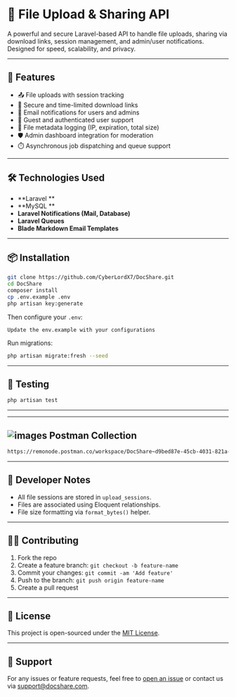 # 📁 File Upload & Sharing API

A powerful and secure Laravel-based API to handle file uploads, sharing via download links, session management, and admin/user notifications. Designed for speed, scalability, and privacy.

---

## 🚀 Features

- 📤 File uploads with session tracking  
- 🔐 Secure and time-limited download links  
- 📩 Email notifications for users and admins  
- 👥 Guest and authenticated user support  
- 🧾 File metadata logging (IP, expiration, total size)  
- 🛡️ Admin dashboard integration for moderation  
- ⏱️ Asynchronous job dispatching and queue support  

---

## 🛠️ Technologies Used

- **Laravel **
- **MySQL **
- **Laravel Notifications (Mail, Database)**
- **Laravel Queues**
- **Blade Markdown Email Templates**

---

## 📦 Installation

```bash
git clone https://github.com/CyberLordX7/DocShare.git
cd DocShare
composer install
cp .env.example .env
php artisan key:generate
```

Then configure your `.env`:

```dotenv
Update the env.example with your configurations

```

Run migrations:

```bash
php artisan migrate:fresh --seed
```


---

## 🧪 Testing

```bash
php artisan test
```

---
---

## ![images](https://github.com/user-attachments/assets/3ddf350d-98e5-42ba-850e-2ce37b6d6a4f) Postman Collection 


```bash
https://remonode.postman.co/workspace/DocShare~d9bed87e-45cb-4031-821a-0e9f5f6aaa93/collection/16996780-39e4c186-27db-47da-a1ed-f60639c8c55c?action=share&creator=16996780&active-environment=16996780-6dad77e4-bf4b-4a20-a151-5055234ccb5d
```

---

## 🧰 Developer Notes

- All file sessions are stored in `upload_sessions`.
- Files are associated using Eloquent relationships.
- File size formatting via `format_bytes()` helper.

---

## 👨‍💻 Contributing

1. Fork the repo  
2. Create a feature branch: `git checkout -b feature-name`  
3. Commit your changes: `git commit -am 'Add feature'`  
4. Push to the branch: `git push origin feature-name`  
5. Create a pull request  

---

## 📄 License

This project is open-sourced under the [MIT License](LICENSE).

---

## 🤝 Support

For any issues or feature requests, feel free to [open an issue](https://github.com/your-org/file-upload-api/issues) or contact us via [support@docshare.com](mailto:support@docshare.com).
